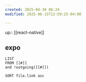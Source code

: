 ```yaml
---
created: 2025-04-30 06:24
modified: 2025-06-15T12:59:25-04:00

---
```

up:: [[react-native]]
## expo
```dataview
LIST
FROM [[#]]
and !outgoing([[#]])

SORT file.link asc
```
